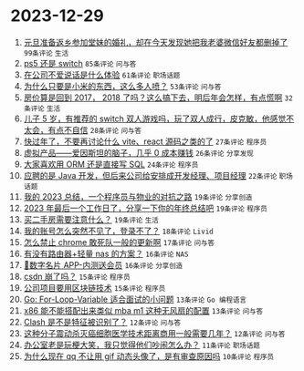 # 2023-12-29

1. [元旦准备返乡参加堂妹的婚礼，却在今天发现她把我老婆微信好友都删掉了](https://www.v2ex.com/t/1004269) `99条评论` `生活`
1. [ps5 还是 switch](https://www.v2ex.com/t/1004267) `85条评论` `问与答`
1. [在公司不爱说话是什么体验](https://www.v2ex.com/t/1004274) `61条评论` `职场话题`
1. [为什么只要是小米的东西，这么多人喷？](https://www.v2ex.com/t/1004335) `53条评论` `问与答`
1. [房价算是回到 2017， 2018 了吗？这么搞下去，明后年会怎样，有点慌啊](https://www.v2ex.com/t/1004345) `32条评论` `生活`
1. [儿子 5 岁，有推荐的 switch 双人游戏吗，玩了双人成行，皮克敏，他感觉不太会，有点不自信](https://www.v2ex.com/t/1004334) `28条评论` `问与答`
1. [快过年了，不要再讨论什么 vite、react 源码之类的了](https://www.v2ex.com/t/1004292) `27条评论` `程序员`
1. [虚拟产品——爱因斯坦的脑子，几乎 0 成本赚钱](https://www.v2ex.com/t/1004265) `26条评论` `分享发现`
1. [大家喜欢用 ORM 还是直接写 SQL](https://www.v2ex.com/t/1004383) `24条评论` `程序员`
1. [应聘的是 Java 开发，但后来公司给安排成开发经理、项目经理](https://www.v2ex.com/t/1004296) `22条评论` `职场话题`
1. [我的 2023 总结，一个程序员与物业的对抗之路](https://www.v2ex.com/t/1004375) `19条评论` `分享创造`
1. [2023 年最后一个工作日了，分享一下你的年终总结吧](https://www.v2ex.com/t/1004314) `19条评论` `程序员`
1. [买二手房需要注意什么？](https://www.v2ex.com/t/1004270) `19条评论` `生活`
1. [我的账号怎么突然不见了，登录不了？](https://www.v2ex.com/t/1004284) `18条评论` `Livid`
1. [怎么禁止 chrome 敢死队一般的更新啊](https://www.v2ex.com/t/1004324) `17条评论` `问与答`
1. [有没有路由器+轻量 nas 的方案？](https://www.v2ex.com/t/1004365) `16条评论` `NAS`
1. [🎊数字名片 APP-内测送会员](https://www.v2ex.com/t/1004321) `16条评论` `分享创造`
1. [csdn 崩了吗？](https://www.v2ex.com/t/1004344) `15条评论` `程序员`
1. [公司项目要用区块链技术](https://www.v2ex.com/t/1004281) `15条评论` `程序员`
1. [Go: For-Loop-Variable 适合面试的小问题](https://www.v2ex.com/t/1004376) `13条评论` `Go 编程语言`
1. [x86 能不能搭配出来类似 mba m1 这种无风扇的配置](https://www.v2ex.com/t/1004279) `13条评论` `问与答`
1. [Clash 是不是特征被识别了？](https://www.v2ex.com/t/1004352) `12条评论` `问与答`
1. [这种分子震动杀灭癌细胞医学技术距离商用一般需要几年？](https://www.v2ex.com/t/1004302) `12条评论` `问与答`
1. [办公室老是玩梗大笑，我只觉得他们吵闹怎么办？](https://www.v2ex.com/t/1004322) `11条评论` `职场话题`
1. [为什么现在 qq 不让用 gif 动态头像了，是有审查原因吗](https://www.v2ex.com/t/1004319) `10条评论` `程序员`
